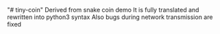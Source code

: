 "# tiny-coin" 
Derived from snake coin demo
It is fully translated and rewritten into python3 syntax
Also bugs during network transmission are fixed